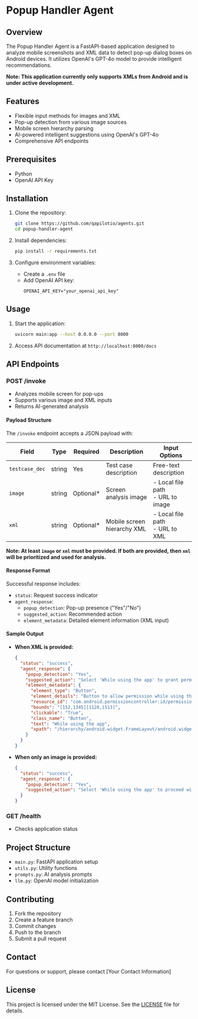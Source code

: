 # Popup Handler Agent

## Overview

The Popup Handler Agent is a FastAPI-based application designed to analyze mobile screenshots and XML data to detect pop-up dialog boxes on Android devices. It utilizes OpenAI's GPT-4o model to provide intelligent recommendations.

**Note: This application currently only supports XMLs from Android and is under active development.**

## Features

- Flexible input methods for images and XML
- Pop-up detection from various image sources
- Mobile screen hierarchy parsing
- AI-powered intelligent suggestions using OpenAI's GPT-4o
- Comprehensive API endpoints

## Prerequisites

- Python
- OpenAI API Key

## Installation

1. Clone the repository:

   ```bash
   git clone https://github.com/qapilotio/agents.git
   cd popup-handler-agent
   ```

2. Install dependencies:

   ```bash
   pip install -r requirements.txt
   ```

3. Configure environment variables:
   - Create a `.env` file
   - Add OpenAI API key:
     ```
     OPENAI_API_KEY="your_openai_api_key"
     ```

## Usage

1. Start the application:

   ```bash
   uvicorn main:app --host 0.0.0.0 --port 8000
   ```

2. Access API documentation at `http://localhost:8000/docs`

## API Endpoints

### POST /invoke

- Analyzes mobile screen for pop-ups
- Supports various image and XML inputs
- Returns AI-generated analysis

#### Payload Structure

The `/invoke` endpoint accepts a JSON payload with:

| Field          | Type   | Required   | Description                 | Input Options                       |
| -------------- | ------ | ---------- | --------------------------- | ----------------------------------- |
| `testcase_dec` | string | Yes        | Test case description       | Free-text description               |
| `image`        | string | Optional\* | Screen analysis image       | - Local file path<br>- URL to image |
| `xml`          | string | Optional\* | Mobile screen hierarchy XML | - Local file path<br>- URL to XML   |

**Note: At least `image` or `xml` must be provided. If both are provided, then `xml` will be prioritized and used for analysis.**

#### Response Format

Successful response includes:

- `status`: Request success indicator
- `agent_response`:
  - `popup_detection`: Pop-up presence ("Yes"/"No")
  - `suggested_action`: Recommended action
  - `element_metadata`: Detailed element information (XML input)

#### Sample Output

- **When XML is provided:**

  ```json
  {
    "status": "success",
    "agent_response": {
      "popup_detection": "Yes",
      "suggested_action": "Select 'While using the app' to grant permission.",
      "element_metadata": {
        "element_type": "Button",
        "element_details": "Button to allow permission while using the app",
        "resource_id": "com.android.permissioncontroller:id/permission_allow_foreground_only_button",
        "bounds": "[152,1345][1128,1513]",
        "clickable": "True",
        "class_name": "Button",
        "text": "While using the app",
        "xpath": "/hierarchy/android.widget.FrameLayout/android.widget.FrameLayout/android.widget.FrameLayout/android.widget.LinearLayout/android.widget.ScrollView/android.widget.LinearLayout/android.widget.LinearLayout[1]/android.widget.Button[1]"
      }
    }
  }
  ```

- **When only an image is provided:**

  ```json
  {
    "status": "success",
    "agent_response": {
      "popup_detection": "Yes",
      "suggested_action": "Select 'While using the app' to proceed with login."
    }
  }
  ```

### GET /health

- Checks application status

## Project Structure

- `main.py`: FastAPI application setup
- `utils.py`: Utility functions
- `prompts.py`: AI analysis prompts
- `llm.py`: OpenAI model initialization

## Contributing

1. Fork the repository
2. Create a feature branch
3. Commit changes
4. Push to the branch
5. Submit a pull request

## Contact

For questions or support, please contact [Your Contact Information]

## License

This project is licensed under the MIT License. See the [LICENSE](LICENSE) file for details.
